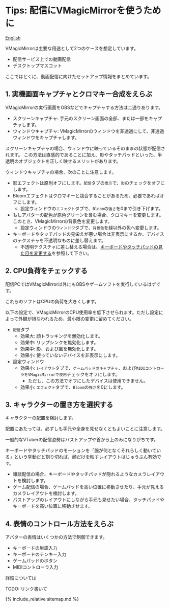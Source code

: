 
# Tips: 配信にVMagicMirrorを使うために

[English](./en_tips_streaming.html)

VMagicMirrorは主要な用途として2つのケースを想定しています。

* 配信サービス上での動画配信
* デスクトップマスコット

ここではとくに、動画配信に向けたセットアップ情報をまとめています。

## 1. 実機画面キャプチャとクロマキー合成をえらぶ

VMagicMirrorの実行画面をOBSなどでキャプチャする方法は二通りあります。

* スクリーンキャプチャ: 手元のスクリーン画面の全部、または一部をキャプチャします。
* ウィンドウキャプチャ: VMagicMirrorのウィンドウを非透過にして、非透過ウィンドウをキャプチャします。

スクリーンキャプチャの場合、ウィンドウに映っているそのままの状態が配信されます。
この方法は直感的であることに加え、影やタッチパッドといった、半透明のオブジェクトを正しく映せるメリットがあります。

ウィンドウキャプチャの場合、次のことに注意します。

* 影エフェクトは原則オフにします。`配信`タブの`表示`で、`影`のチェックをオフにします。
* Bloomエフェクトはクロマキーと競合することがあるため、必要であればオフにします。
    - 設定ウィンドウの`エフェクト`タブで、`Bloom`の`強さ`を0まで引き下げます。
* もしアバターの配色が原色グリーンを含む場合、クロマキーを変更します。このとき、VMagicMirrorの背景色を変更します。
    - 設定ウィンドウの`ウィンドウ`タブで、`背景色`を緑以外の色へ変更します。
* キーボードやタッチパッドの見栄えが悪い場合は非表示にするか、デバイスのテクスチャを不透明なものに差し替えます。
    - 不透明テクスチャに差し替える場合は、[キーボードやタッチパッドの見た目を変更する](./tips_change_textures.html)を参照して下さい。

## 2. CPU負荷をチェックする

配信PCではVMagicMirror以外にもOBSやゲームソフトを実行しているはずです。

これらのソフトはCPUの負荷を大きくします。

以下の設定で、VMagicMirrorのCPU使用率を低下させられます。ただし設定によって外観が損なわれるため、最小限の変更に留めてください。

* `配信`タブ
    * 効果大: 顔トラッキングを無効化します。
    * 効果中: リップシンクを無効化します。
    * 効果中: 影、および風を無効化します。
    * 効果小: 使っていないデバイスを非表示にします。
* 設定ウィンドウ
    * 効果小: `レイアウト`タブで、`ゲームパッドのキャプチャ`、および`MIDIコントローラをVMagicMirrorで使用`チェックをオフにします。
        - ただし、この方法でオフにしたデバイスは使用できません。
    * 効果小: `エフェクト`タブで、`Bloom`の`強さ`を0にします。


## 3. キャラクターの置き方を選択する

キャラクターの配置を検討します。

配置にあたっては、必ずしも手元や全身を見せなくともよいことに注意します。

一般的なVTuberの配信姿勢はバストアップや首から上のみになりがちです。

キーボードやタッチパッドのモーションを「腕が何となくそれらしく動いている」という挙動だと割り切れば、顔だけを映すレイアウトはじゅうぶん有効です。

* 雑談配信の場合、キーボードやタッチパッドが隠れるようなカメラレイアウトを検討します。
* ゲーム配信の場合、ゲームパッドを高い位置に移動させたり、手元が見えるカメラレイアウトを検討します。
* バストアップのレイアウトにしながら手元も見せたい場合、タッチパッドやキーボードを高い位置に移動させます。


## 4. 表情のコントロール方法をえらぶ

アバターの表情はいくつかの方法で制御できます。

* キーボードの単語入力
* キーボードのテンキー入力
* ゲームパッドのボタン
* MIDIコントローラ入力

詳細については

TODO: リンク書いて


{% include_relative sitemap.md %}
